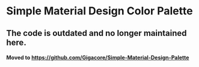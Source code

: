 Simple Material Design Color Palette 
============

## The code is outdated and no longer maintained here.
#### Moved to https://github.com/Gigacore/Simple-Material-Design-Palette

